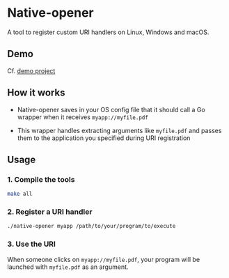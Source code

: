 # Native-opener

A tool to register custom URI handlers on Linux, Windows and macOS.

## Demo

Cf. [demo project](https://github.com/Minizilla/Native-opener-demo) 

## How it works

- Native-opener saves in your OS config file that it should call a Go wrapper when it receives `myapp://myfile.pdf`

- This wrapper handles extracting arguments like `myfile.pdf` and passes them to the application you specified during URI registration

## Usage

### 1. Compile the tools

```bash
make all
```

### 2. Register a URI handler

```bash
./native-opener myapp /path/to/your/program/to/execute
```

### 3. Use the URI

When someone clicks on `myapp://myfile.pdf`, your program will be launched with `myfile.pdf` as an argument.

